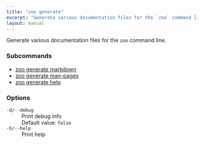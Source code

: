 ```yaml
---
title: "zoo generate"
excerpt: "Generate various documentation files for the `zoo` command line."
layout: manual
---
```


Generate various documentation files for the `zoo` command line.

### Subcommands

* [zoo generate markdown](./zoo_generate_markdown)
* [zoo generate man-pages](./zoo_generate_man-pages)
* [zoo generate help](./zoo_generate_help)

### Options

<dl class="flags">
   <dt><code>-d/--debug</code></dt>
   <dd>Print debug info<br/>Default value: <code>false</code></dd>

   <dt><code>-h/--help</code></dt>
   <dd>Print help</dd>
</dl>


